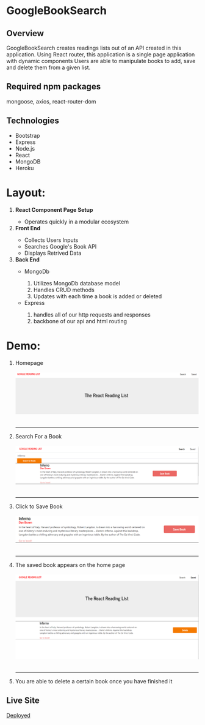 # GoogleBookSearch

## Overview

GoogleBookSearch creates readings lists out of an API created in this application. Using React router, this application is a single page application with dynamic components Users are able to manipulate books to add, save and delete them from a given list.

## Required npm packages

mongoose, axios, react-router-dom

## Technologies

- Bootstrap
- Express
- Node.js
- React
- MongoDB
- Heroku

<h1>Layout:</h1>
<ol>
<li><strong>React Component Page Setup</strong></li>
    <ul>
        <li>Operates quickly in a modular ecosystem</li>
    </ul>

<li><strong>Front End</strong></li>
   <ul>
      <li>Collects Users Inputs</li>
        <li>Searches Google's Book API</li>
        <li>Displays Retrived Data</li>
    </ul>

<li><strong>Back End</strong></li>
    <ul>
        <li>MongoDb</li>
            <ol>
            <li>Utilizes MongoDb database model</li>
            <li>Handles CRUD methods</li>
            <li>Updates with each time a book is added or deleted</li>
            </ol>
        <li>Express</li>
            <ol>
                <li>handles all of our http requests and responses</li>
                <li>backbone of our api and html routing</li>
            </ol>
    </ul>    
</ol>

<h1>Demo:</h1>
<ol>
<li>Homepage</li>
<br>

<img src='./screenshots/home.png'>

<br>
<br>
<hr>

<li>Search For a Book</li>
<br>

<img src='./screenshots/search.png'>

<br>
<br>
<hr>

<li>Click to Save Book</li>
<br>

<img src='./screenshots/saveBook.png'>

<br>
<br>
<hr>

<li>The saved book appears on the home page</li>
<br>

<img src='./screenshots/savedHome.png'>

<br>
<br>
<hr>

<li>You are able to delete a certain book once you have finished it</li>

</ol>

## Live Site

[Deployed](https://react-bookshelf2020.herokuapp.com/)
